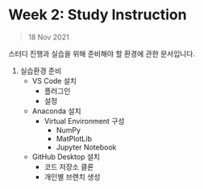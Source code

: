 # Week 2: Study Instruction
> 18 Nov 2021

스터디 진행과 실습을 위해 준비해야 할 환경에 관한 문서입니다.

1. 실습환경 준비
    * VS Code 설치
        * 플러그인
        * 설정
    * Anaconda 설치
        * Virtual Environment 구성
            * NumPy
            * MatPlotLib
            * Jupyter Notebook
    * GitHub Desktop 설치
        * 코드 저장소 클론
        * 개인별 브랜치 생성
